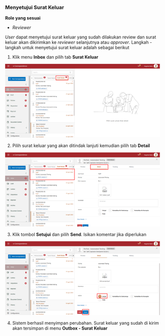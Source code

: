 ### Menyetujui Surat Keluar

**Role yang sesuai**

- *Reviewer*

*User* dapat menyetujui surat keluar yang sudah dilakukan review dan surat keluar akan dikirimkan ke *reviewer* selanjutnya atau *approver*. Langkah - langkah untuk menyetujui surat keluar adalah sebagai berikut

1. Klik menu **Inbox** dan pilih tab **Surat Keluar**

![gambar](SC_Surat_Keluar/SK35.png)

2. Pilih surat keluar yang akan ditindak lanjuti kemudian pilih tab **Detail**

![gambar](SC_Surat_Keluar/SK36.png)

3. Klik tombol **Setujui** dan pilih **Send**. Isikan komentar jika diperlukan

![gambar](SC_Surat_Keluar/SK37.png)

4. Sistem berhasil menyimpan perubahan. Surat keluar yang sudah di kirim akan tersimpan di menu **Outbox - Surat Keluar**
